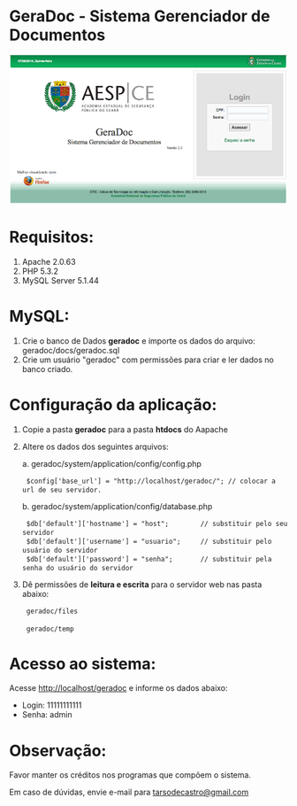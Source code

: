 GeraDoc - Sistema Gerenciador de Documentos
===========================================

![Alt text](/screenshots/login.png?raw=true "Login")

Requisitos:
===================================

1. Apache 2.0.63
2. PHP 5.3.2
3. MySQL Server 5.1.44


MySQL:
===================================

1. Crie o banco de Dados <strong>geradoc</strong> e importe os dados do arquivo: geradoc/docs/geradoc.sql
2. Crie um usuário "geradoc" com permissões para criar e ler dados no banco criado.


Configuração da aplicação:
===================================

1. Copie a pasta <strong>geradoc</strong> para a pasta <strong>htdocs</strong> do Aapache

2. Altere os dados dos seguintes arquivos:

	a. geradoc/system/application/config/config.php
	
		$config['base_url']	= "http://localhost/geradoc/"; // colocar a url de seu servidor.

	b. geradoc/system/application/config/database.php

		$db['default']['hostname'] = "host"; 		// substituir pelo seu servidor
		$db['default']['username'] = "usuario";		// substituir pelo usuário do servidor
		$db['default']['password'] = "senha";		// substituir pela senha do usuário do servidor
	
3. Dê permissões de <strong>leitura e escrita</strong> para o servidor web nas pasta abaixo:

		geradoc/files

		geradoc/temp


Acesso ao sistema:
===================================

Acesse [http://localhost/geradoc](http://localhost/geradoc "http://localhost/geradoc") e informe os dados abaixo:

* Login: 11111111111  
* Senha: admin  


Observação:
===================================
 
Favor manter os créditos nos programas que compõem o sistema.

Em caso de dúvidas, envie e-mail para tarsodecastro@gmail.com

